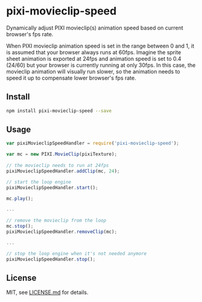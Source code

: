 # pixi-movieclip-speed
Dynamically adjust PIXI movieclip(s) animation speed based on current browser's fps rate.

When PIXI movieclip animation speed is set in the range between 0 and 1, it is assumed that your browser always runs at 60fps.
Imagine the sprite sheet animation is exported at 24fps and animation speed is set to 0.4 (24/60) but your browser is 
currently running at only 30fps. In this case, the movieclip animation will visually run slower, so the animation 
needs to speed it up to compensate lower browser's fps rate.


## Install
```sh
npm install pixi-movieclip-speed --save
```

## Usage
```javascript
var pixiMovieclipSpeedHandler = require('pixi-movieclip-speed');

var mc = new PIXI.MovieClip(pixiTexture);
  
// the movieclip needs to run at 24fps
pixiMovieclipSpeedHandler.addClip(mc, 24);

// start the loop engine
pixiMovieclipSpeedHandler.start();

mc.play();

...
 
// remove the movieclip from the loop
mc.stop();
pixiMovieclipSpeedHandler.removeClip(mc);

...

// stop the loop engine when it's not needed anymore
pixiMovieclipSpeedHandler.stop();
```

## License
MIT, see [LICENSE.md](http://github.com/Jam3/pixi-movieclip-speed/blob/master/LICENSE.md) for details.
